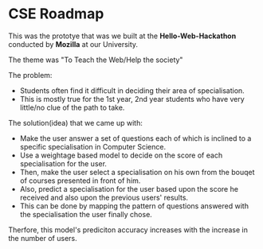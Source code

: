 # CSE Roadmap
This was the prototye that was we built at the **Hello-Web-Hackathon** conducted by **Mozilla** at our University.

The theme was "To Teach the Web/Help the society"

The problem:

- Students often find it difficult in deciding their area of specialisation.
- This is mostly true for the 1st year, 2nd year students who have very little/no clue of the path to take.

The solution(idea) that we came up with:

  - Make the user answer a set of questions each of which is inclined to a specific specialisation in Computer Science.
  - Use a weightage based model to decide on the score of each specialisation for the user.
  - Then, make the user select a specialisation on his own from the bouqet of courses presented in front of him.
  - Also, predict a specialisation for the user based upon the score he received and also upon the previous users' results.
  - This can be done by mapping the pattern of questions answered with the specialisation the user finally chose.
  
 Therfore, this model's prediciton accuracy increases with the increase in the number of users.
 

